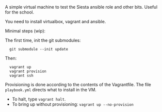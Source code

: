 A simple virtual machine to test the Siesta ansible role and other bits.
Useful for the school.

You need to install virtualbox, vagrant and ansible.

Minimal steps (wip):

The first time, init the git submodules:

```
  git submodule --init update
```
Then:
```
  vagrant up
  vagrant provision
  vagrant ssh
```

Provisioning is done according to the contents of the Vagrantfile. The file `playbook.yml` directs what to install in the VM.

- To halt, type `vagrant halt`.
- To bring up without provisioning: `vagrant up --no-provision`

